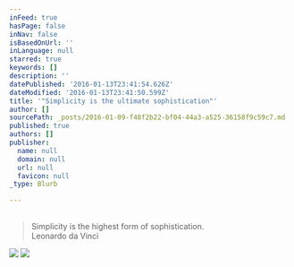 ```yaml
---
inFeed: true
hasPage: false
inNav: false
isBasedOnUrl: ''
inLanguage: null
starred: true
keywords: []
description: ''
datePublished: '2016-01-13T23:41:54.626Z'
dateModified: '2016-01-13T23:41:50.599Z'
title: '"Simplicity is the ultimate sophistication"'
author: []
sourcePath: _posts/2016-01-09-f48f2b22-bf04-44a3-a525-36158f9c59c7.md
published: true
authors: []
publisher:
  name: null
  domain: null
  url: null
  favicon: null
_type: Blurb

---
```

## 
> 
> Simplicity is the highest form of sophistication.  
> Leonardo da Vinci

![](https://s3-us-west-2.amazonaws.com/the-grid-img/p/02d1c33e74c687954d7871d5263f7bf388fc0289.jpg)
![](https://the-grid-user-content.s3-us-west-2.amazonaws.com/c0f53a26-a319-49df-acdc-455562d8b55b.jpg)
